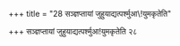 +++
title = "28 सञ्ज्ञप्तायां जुहुयाद्यत्पर्श्मुआ\\!युमकृतेति"

+++
सञ्ज्ञप्तायां जुहुयाद्यत्पर्श्मुआ\!युमकृतेति २८